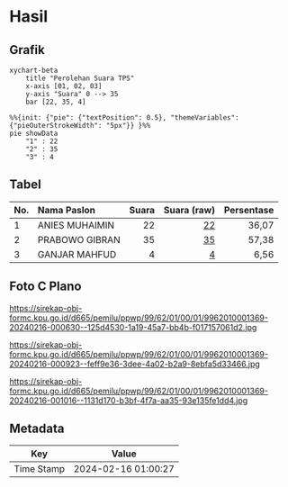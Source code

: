 # Hasil

## Grafik

```mermaid
xychart-beta
    title "Perolehan Suara TPS"
    x-axis [01, 02, 03]
    y-axis "Suara" 0 --> 35
    bar [22, 35, 4]
```

```mermaid
%%{init: {"pie": {"textPosition": 0.5}, "themeVariables": {"pieOuterStrokeWidth": "5px"}} }%%
pie showData
    "1" : 22
    "2" : 35
    "3" : 4
```

## Tabel

| No. | Nama Paslon    | Suara | Suara (raw) | Persentase |
|:--- |:-------------- | -----:| -----------:| ----------:|
| 1   | ANIES MUHAIMIN | 22    | [22][p-1]   | 36,07      |
| 2   | PRABOWO GIBRAN | 35    | [35][p-2]   | 57,38      |
| 3   | GANJAR MAHFUD  | 4     | [4][p-3]    | 6,56       |


[p-1]: https://github.com/gigit-pemilu/pemilu-2024-99-luar-negeri/blob/main/pilpres/hitung-suara/sub/99-luar-negeri/sub/62-kuala-lumpur-malaysia/sub/01-kuala-lumpur-malaysia/sub/0001-kuala-lumpur-malaysia/sub/369-tps-056/sub/paslon-1.txt
[p-2]: https://github.com/gigit-pemilu/pemilu-2024-99-luar-negeri/blob/main/pilpres/hitung-suara/sub/99-luar-negeri/sub/62-kuala-lumpur-malaysia/sub/01-kuala-lumpur-malaysia/sub/0001-kuala-lumpur-malaysia/sub/369-tps-056/sub/paslon-2.txt
[p-3]: https://github.com/gigit-pemilu/pemilu-2024-99-luar-negeri/blob/main/pilpres/hitung-suara/sub/99-luar-negeri/sub/62-kuala-lumpur-malaysia/sub/01-kuala-lumpur-malaysia/sub/0001-kuala-lumpur-malaysia/sub/369-tps-056/sub/paslon-3.txt

## Foto C Plano

https://sirekap-obj-formc.kpu.go.id/d665/pemilu/ppwp/99/62/01/00/01/9962010001369-20240216-000630--125d4530-1a19-45a7-bb4b-f017157061d2.jpg

https://sirekap-obj-formc.kpu.go.id/d665/pemilu/ppwp/99/62/01/00/01/9962010001369-20240216-000923--feff9e36-3dee-4a02-b2a9-8ebfa5d33466.jpg

https://sirekap-obj-formc.kpu.go.id/d665/pemilu/ppwp/99/62/01/00/01/9962010001369-20240216-001016--1131d170-b3bf-4f7a-aa35-93e135fe1dd4.jpg


## Metadata

| Key        | Value               |
| ---------- | ------------------- |
| Time Stamp | 2024-02-16 01:00:27 |




